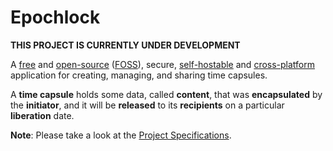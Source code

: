 # Epochlock

**THIS PROJECT IS CURRENTLY UNDER DEVELOPMENT**

A [free](https://en.wikipedia.org/wiki/Free_software) and [open-source](https://en.wikipedia.org/wiki/Open-source_software) ([FOSS](https://en.wikipedia.org/wiki/Free_and_open-source_software)), secure, [self-hostable](https://en.wikipedia.org/wiki/Self-hosting_(web_services)) and [cross-platform](https://en.wikipedia.org/wiki/Cross-platform_software) application for creating, managing, and sharing time capsules.

A **time capsule** holds some data, called **content**, that was **encapsulated** by the **initiator**, and it will be **released** to its **recipients** on a particular **liberation** date.

**Note**: Please take a look at the [Project Specifications](./specifications.md).

